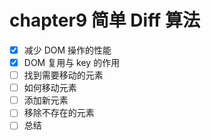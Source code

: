 # chapter9 简单 Diff 算法

- [x] 减少 DOM 操作的性能
- [x] DOM 复用与 key 的作用
- [ ] 找到需要移动的元素
- [ ] 如何移动元素
- [ ] 添加新元素
- [ ] 移除不存在的元素
- [ ] 总结